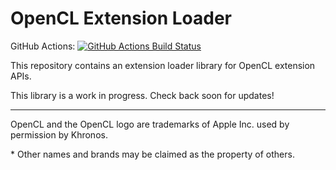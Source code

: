 # OpenCL Extension Loader
GitHub Actions: [![GitHub Actions Build Status](https://github.com/bashbaug/opencl-extension-loader/actions/workflows/cmake.yml/badge.svg?branch=main)](https://github.com/bashbaug/opencl-extension-loader/actions/workflows/cmake.yml)

This repository contains an extension loader library for OpenCL extension APIs.

This library is a work in progress.
Check back soon for updates!

---

OpenCL and the OpenCL logo are trademarks of Apple Inc. used by permission by Khronos.

\* Other names and brands may be claimed as the property of others.
